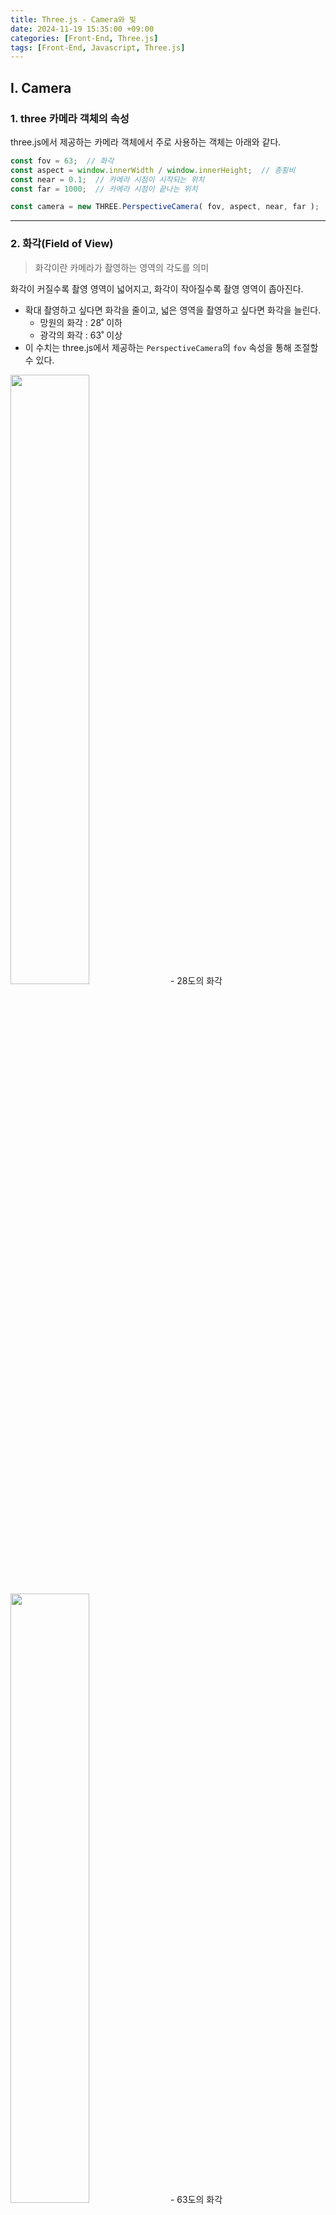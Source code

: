 ```yaml
---
title: Three.js - Camera와 빛
date: 2024-11-19 15:35:00 +09:00
categories: [Front-End, Three.js]
tags: [Front-End, Javascript, Three.js]
---
```


## Ⅰ. Camera

### 1. three 카메라 객체의 속성

three.js에서 제공하는 카메라 객체에서 주로 사용하는 객체는 아래와 같다.
```js
const fov = 63;  // 화각
const aspect = window.innerWidth / window.innerHeight;  // 종횡비
const near = 0.1;  // 카메라 시점이 시작되는 위치
const far = 1000;  // 카메라 시점이 끝나는 위치

const camera = new THREE.PerspectiveCamera( fov, aspect, near, far );
```

---

### 2. 화각(Field of View)

> 화각이란 카메라가 촬영하는 영역의 각도를 의미

화각이 커질수록 촬영 영역이 넓어지고, 화각이 작아질수록 촬영 영역이 좁아진다.
- 확대 촬영하고 싶다면 화각을 줄이고, 넓은 영역을 촬영하고 싶다면 화각을 늘린다.
    - 망원의 화각 : 28˚ 이하
    - 광각의 화각 : 63˚ 이상
- 이 수치는 three.js에서 제공하는 `PerspectiveCamera`의 `fov` 속성을 통해 조절할 수 있다.

<img src="/assets/img/post/frontend/three/2024-11-19-three_camera/01.png" width="50%" alt="">
- 28도의 화각

<img src="/assets/img/post/frontend/three/2024-11-19-three_camera/02.png" width="50%" alt="">
- 63도의 화각

---

### 3. 종횡비(Aspect Ratio)

> 종횡비란 카메라가 촬영하는 영역의 가로와 세로의 비율을 의미

종횡비는 카메라가 촬영하는 영역의 가로와 세로의 비율을 의미한다.
- 종횡비가 1일 경우 정사각형을, 종횡비가 2일 경우 가로가 세로의 두 배인 영역을 촬영한다.
- 이 수치는 three.js에서 제공하는 `PerspectiveCamera`의 `aspect` 속성을 통해 조절할 수 있다.
- 보통 three.js에선 브라우저의 뷰포트를 기준으로 카메라를 설정한다.

---

### 4. 카메라 시점이 시작되는 위치와 끝나는 위치

![03](/assets/img/post/frontend/three/2024-11-19-three_camera/03.png)

near보다 가까이 있거나, far보다 멀리 있는 물체는 카메라에 반영되지 않는다.
- 즉, 이 정해둔 거리를 벗어나는 객체는 랜더링하지 않는다.
- 이 수치는 three.js에서 제공하는 `PerspectiveCamera`의 `near`와 `far` 속성을 통해 조절할 수 있다.

![04](/assets/img/post/frontend/three/2024-11-19-three_camera/04.png)

위 그림은 `near` 속성을 증가시켜 가까이 있는 부분의 렌더링을 막은 것이다.

---

### 5. 카메라의 위치 조정

크게 두 가지 방법이 존재한다.

- 첫 번째 방법은 `camera.position.set()` 메서드를 사용하는 방법이다.

```js
camera.position.set( 0, 0, 10 );
```

- 두 번째 방법은 `camera.position.x`, `camera.position.y`, `camera.position.z` 속성을 직접 조절하는 방법이다.

```js
camera.position.x = 10;
camera.position.y = 10;
camera.position.z = 10;
```

여기서 각 축이 의미하는 바는 아래와 같다.
- x : 왼쪽 오른쪽
- y : 위 아래
- z : 앞 뒤

추가적으로 `camera.lookAt()` 메서드를 사용하면 카메라의 시점을 조절할 수 있다.
- 기본적으로 camera의 시점은 (0, 0, 0) 좌표를 향하고 있음

```js
camera.lookAt( new THREE.Vector3( 2, 3, 4 ) );
```

---
<br>

## Ⅱ. 빛

### 1. AmbientLight

전역 조명으로, 장면 전체를 균일하게 비추는 빛
- 실제 세계의 간접 조명을 시뮬레이션하는데 사용
- 파라미터는 각각 색상과 강도를 의미

```js
const ambientLight = new THREE.AmbientLight( 0xffffff, 0.5 );
```

조명강도 0.5와 2의 차이는 다음과 같다.

![05](/assets/img/post/frontend/three/2024-11-19-three_camera/05.png)

![06](/assets/img/post/frontend/three/2024-11-19-three_camera/06.png)

---

### 2. DirectionalLight

특정 방향으로 향하는 조명
- 태양광과 같이 멀리 있는 광원을 시뮬레이션
- 모든 광선이 평행하게 진행
- 광원의 위치가 아닌 방향만이 중요

```js
const directionalLight = new THREE.DirectionalLight( 0xffffff, 3 );

scene.add( directionalLight );
```

`DirectionalLightHelper`를 사용하면 빛의 방향을 시각화할 수 있다.

```js
const dlHelper = new THREE.DirectionalLightHelper( directionalLight, 2 );

scene.add( dlHelper );s
```

![07](/assets/img/post/frontend/three/2024-11-19-three_camera/07.png)

---

### 3. HemisphereLight

하늘색과 지면색을 사용하여 위와 아래에서 오는 그러데이션 조명
- 주로 실외 장면의 자연스러운 환경광을 시뮬레이션하는데 사용

```js
const hemisphereLight = new THREE.HemisphereLight(0x0000ff, 0xff0000, 3);

scene.add( hemisphereLight );
```

하늘색은 파란색, 지면색은 빨간색으로 지정한 결과는 다음과 같다.
![08](/assets/img/post/frontend/three/2024-11-19-three_camera/08.png)

---

### 4. PointLight

한 점에서 모든 방향으로 빛을 방출하는 광원
- 전구나 촛불과 같은 점광원을 시뮬레이션하는데 사용

```js
const pointLight = new THREE.PointLight(0xffffff, 3);
pointLight.position.set(2, 1, 1);

scene.add(pointLight);
```

![09](/assets/img/post/frontend/three/2024-11-19-three_camera/09.png)

---

### 5. RectAreaLight

형광등이나 창문에서 들어오는 빛과 같이 사각형 영역에서 방출되는 빛을 시뮬레이션하는 조명
- 주로 실내 장면의 조명을 시뮬레이션하는데 사용

```js
const rectAreaLight = new THREE.RectAreaLight(0xffffff, 3);

rectAreaLight.position.set(0, 1, 1);
rectAreaLight.width = 2;
rectAreaLight.height = 2;

scene.add(rectAreaLight);  
```

![10](/assets/img/post/frontend/three/2024-11-19-three_camera/10.png)

---

### 6. SpotLight

한 점에서 원뿔 모양으로 빛을 방출하는 조명
- 무대 조명이나 손전등과 같은 집중 조명을 시뮬레이션하는데 사용

```js
const spotLight = new THREE.SpotLight(0xffffff, 3);
spotLight.position.set(0, 1, 1);

scene.add(spotLight);
```

![11](/assets/img/post/frontend/three/2024-11-19-three_camera/11.png)

---
<br>

## Ⅲ. 그림자 표현

### 1. 그림자 표현을 위한 설정

우선 renderer 객체에 그림자 표현을 위한 설정을 해준다.

```js
const renderer = new THREE.WebGLRenderer({ antialias: true });
renderer.shadowMap.enabled = true;
```

그림자의 대상이 되는 객체를 위한 설정을 추가한다.

```js
cube.castShadow = true;
```

이후 그림자가 나타날 대상에 대한 설정을 추가한다.

```js
floor.receiveShadow = true;
```

이후 그림자를 생기게할 빛 설정을 한다.

```js
const pointLight = new THREE.PointLight(0xffffff, 3);
pointLight.position.set(0, 1, 1);
pointLight.castShadow = true;

scene.add(spotLight);
```

![12](/assets/img/post/frontend/three/2024-11-19-three_camera/12.png)

---

### 2. 그림자 해상도 설정



